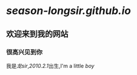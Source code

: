 # ***season-longsir.github.io***  

## 欢迎来到我的网站   

### 很高兴见到你   

我是*龙sir*,*2010.2.1*出生,I'm a little *boy*
